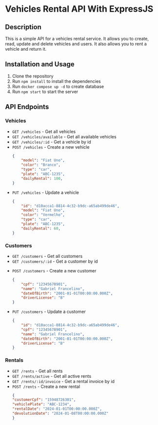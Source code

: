 # Vehicles Rental API With ExpressJS

## Description

This is a simple API for a vehicles rental service. It allows you to create, read, update and delete vehicles and users. It also allows you to rent a vehicle and return it.

## Installation and Usage

1. Clone the repository
2. Run `npm install` to install the dependencies
3. Run `docker compose up -d` to create database
4. Run `npm start` to start the server

## API Endpoints

### Vehicles

- `GET /vehicles` - Get all vehicles
- `GET /vehicles/available` - Get all available vehicles
- `GET /vehicles/:id` - Get a vehicle by id
- `POST /vehicles` - Create a new vehicle
    ```json
    {
        "model": "Fiat Uno",
        "color": "Branco",
        "type": "car",
        "plate": "ABC-1235",
        "dailyRental": 100,
    }
    ```
- `PUT /vehicles` - Update a vehicle
    ```json
    {
        "id": "d10acca1-8814-4c32-b9dc-a65ab499de46",
        "model": "Fiat Uno",
        "color": "Vermelho",
        "type": "car",
        "plate": "ABC-1235",
        "dailyRental": 60,
    }
    ```

### Customers

- `GET /customers` - Get all customers
- `GET /customers/:id` - Get a customer by id
<!-- - `GET /customers?cpf=12345678901` - Get a customer by cpf -->
- `POST /customers` - Create a new customer
    ```json
    {
        "cpf": "12345678901",
        "name": "Gabriel Francelino",
        "dateOfBirth": "2001-01-01T00:00:00.000Z",
        "driverLicense": "B"
    }
    ```
- `PUT /customers` - Update a customer
    ```json
    {
        "id": "d10acca1-8814-4c32-b9dc-a65ab499de46",
        "cpf": "12345678901",
        "name": "Gabriel Francelino",
        "dateOfBirth": "2001-01-01T00:00:00.000Z",
        "driverLicense": "B"
    }
    ```

### Rentals

- `GET /rents` - Get all rents
- `GET /rents/active` - Get all active rents
- `GET /rents/:id/invoice` - Get a rental invoice by id
- `POST /rents` - Create a new rental
    ```json
    {
    "customerCpf": "15948726301",
    "vehiclePlate": "ABC-1234",
    "rentalDate": "2024-01-01T00:00:00.000Z",
    "devolutionDate": "2024-01-08T00:00:00.000Z"
    }
    ```